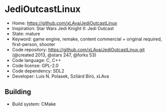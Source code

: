 # JediOutcastLinux

- Home: https://github.com/xLAva/JediOutcastLinux
- Inspiration: Star Wars Jedi Knight II: Jedi Outcast
- State: mature
- Keyword: game engine, remake, content commercial + original required, first-person, shooter
- Code repository: https://github.com/xLAva/JediOutcastLinux.git (@created 2013, @stars 247, @forks 53)
- Code language: C, C++
- Code license: GPL-2.0
- Code dependency: SDL2
- Developer: Luis N. Polasek, Szilárd Biró, xLAva

## Building

- Build system: CMake
